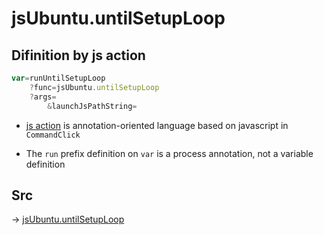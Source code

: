 # jsUbuntu.untilSetupLoop

## Difinition by js action

```js.js
var=runUntilSetupLoop
	?func=jsUbuntu.untilSetupLoop
	?args=
		&launchJsPathString=
```

- [js action](#) is annotation-oriented language based on javascript in `CommandClick`

- The `run` prefix definition on `var` is a process annotation, not a variable definition

## Src

-> [jsUbuntu.untilSetupLoop](https://github.com/puutaro/CommandClick/blob/master/app/src/main/java/com/puutaro/commandclick/fragment_lib/terminal_fragment/js_interface/JsUbuntu.kt#L277)



